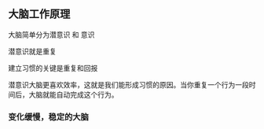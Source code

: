 
## 大脑工作原理
大脑简单分为潜意识 和 意识

潜意识就是重复

建立习惯的关键是重复和回报

潜意识大脑更喜欢效率，这就是我们能形成习惯的原因。当你重复一个行为一段时间后，大脑就能自动完成这个行为。

### 变化缓慢，稳定的大脑

